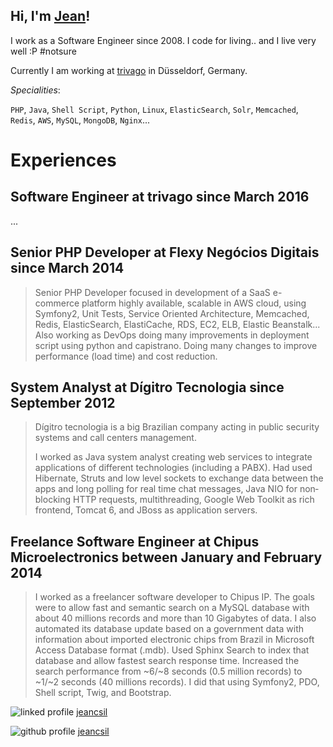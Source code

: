 ## Hi, I'm [Jean](mailto:me@jeancsil.com)!
I work as a Software Engineer since 2008.
I code for living.. and I live very well :P #notsure

Currently I am working at [trivago](https://twitter.com/lifeattrivago?lang=en) in Düsseldorf, Germany.

_Specialities_:

`PHP`, `Java`, `Shell Script`, `Python`, `Linux`, `ElasticSearch`, `Solr`, `Memcached`, `Redis`, `AWS`, `MySQL`, `MongoDB`, `Nginx`...

# Experiences

## Software Engineer at trivago since March 2016
...

## Senior PHP Developer at Flexy Negócios Digitais since March 2014
> Senior PHP Developer focused in development of a SaaS e-commerce platform highly available, scalable in AWS cloud, using Symfony2, Unit Tests, Service Oriented Architecture, Memcached, Redis, ElasticSearch, ElastiCache, RDS, EC2, ELB, Elastic Beanstalk...
> Also working as DevOps doing many improvements in deployment script using python and capistrano. Doing many changes to improve performance (load time) and cost reduction.

## System Analyst at Dígitro Tecnologia since September 2012
> Dígitro tecnologia is a big Brazilian company acting in public security systems and call centers management.
> 
> I worked as Java system analyst creating web services to integrate applications of different technologies (including a PABX).
> Had used Hibernate, Struts and low level sockets to exchange data between the apps and long polling for real time chat messages, Java NIO for non­blocking HTTP requests, multithreading, Google Web Toolkit as rich front­end, Tomcat 6, and JBoss as application servers.

## Freelance Software Engineer at Chipus Microelectronics between January and February 2014
> I worked as a freelancer software developer to ​Chipus IP​. The goals were to allow fast and semantic search on a MySQL database with about 40 millions records and more than 10 Gigabytes of data.
> I also automated its database update based on a government data with information about imported electronic chips from Brazil in Microsoft Access Database format (.mdb).
> Used Sphinx Search to index that database and allow fastest search response time.
> Increased the search performance from ~6/~8 seconds (0.5 million records) to ~1/~2 seconds (40 millions records).
> I did that using Symfony2, PDO, Shell script, Twig, and Bootstrap.


![linked profile](https://content.linkedin.com/etc/designs/linkedin/katy/global/clientlibs/img/logo.png) [jeancsil](https://www.linkedin.com/in/jeancsil/)

![github profile](https://assets-cdn.github.com/images/icons/emoji/octocat.png) [jeancsil](https://github.com/jeancsil)
